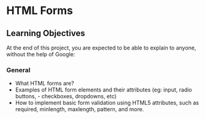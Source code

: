 # HTML Forms

## Learning Objectives

At the end of this project, you are expected to be able to explain to anyone, without the help of Google:

### General

- What HTML forms are?
- Examples of HTML form elements and their attributes (eg: input, radio buttons, - checkboxes, dropdowns, etc)
- How to implement basic form validation using HTML5 attributes, such as required, minlength, maxlength, pattern, and more.
